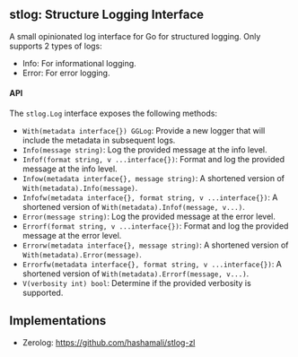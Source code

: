 ## stlog: Structure Logging Interface

A small opinionated log interface for Go for structured logging. Only supports 2 types of logs:

* Info: For informational logging.
* Error: For error logging.

#### API

The `stlog.Log` interface exposes the following methods:

* `With(metadata interface{}) GGLog`: Provide a new logger that will include the metadata in subsequent logs.
* `Info(message string)`: Log the provided message at the info level.
* `Infof(format string, v ...interface{})`: Format and log the provided message at the info level.
* `Infow(metadata interface{}, message string)`: A shortened version of `With(metadata).Info(message)`.
* `Infofw(metadata interface{}, format string, v ...interface{})`: A shortened version of `With(metadata).Infof(message, v...)`.
* `Error(message string)`: Log the provided message at the error level.
* `Errorf(format string, v ...interface{})`: Format and log the provided message at the error level.
* `Errorw(metadata interface{}, message string)`:  A shortened version of `With(metadata).Error(message)`.
* `Errorfw(metadata interface{}, format string, v ...interface{})`: A shortened version of `With(metadata).Errorf(message, v...)`.
* `V(verbosity int) bool`: Determine if the provided verbosity is supported.

## Implementations

* Zerolog: https://github.com/hashamali/stlog-zl 